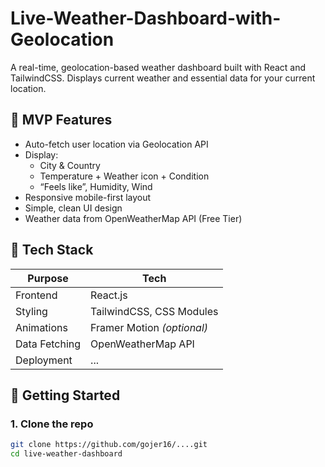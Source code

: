 # Live-Weather-Dashboard-with-Geolocation

A real-time, geolocation-based weather dashboard built with React and TailwindCSS. Displays current weather and essential data for your current location.

## 📌 MVP Features

- Auto-fetch user location via Geolocation API
- Display:
  - City & Country
  - Temperature + Weather icon + Condition
  - “Feels like”, Humidity, Wind
- Responsive mobile-first layout
- Simple, clean UI design
- Weather data from OpenWeatherMap API (Free Tier)

## 🧱 Tech Stack

| Purpose         | Tech                    |
|----------------|--------------------------|
| Frontend        | React.js                |
| Styling         | TailwindCSS, CSS Modules |
| Animations      | Framer Motion *(optional)* |
| Data Fetching   | OpenWeatherMap API      |
| Deployment      | ...                 |

## 🚀 Getting Started

### 1. Clone the repo

```bash
git clone https://github.com/gojer16/....git
cd live-weather-dashboard